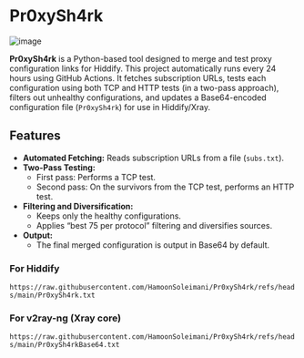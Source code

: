 # Pr0xySh4rk

![image](https://github.com/user-attachments/assets/c3ba4213-3a1f-4d76-809a-42d1a8a1e993)

**Pr0xySh4rk** is a Python-based tool designed to merge and test proxy configuration links for Hiddify. This project automatically runs every 24 hours using GitHub Actions. It fetches subscription URLs, tests each configuration using both TCP and HTTP tests (in a two-pass approach), filters out unhealthy configurations, and updates a Base64-encoded configuration file (`Pr0xySh4rk`) for use in Hiddify/Xray.

## Features

- **Automated Fetching:** Reads subscription URLs from a file (`subs.txt`).
- **Two-Pass Testing:**  
  - First pass: Performs a TCP test.  
  - Second pass: On the survivors from the TCP test, performs an HTTP test.
- **Filtering and Diversification:**  
  - Keeps only the healthy configurations.  
  - Applies “best 75 per protocol” filtering and diversifies sources.
- **Output:**  
  - The final merged configuration is output in Base64 by default.
 

### For Hiddify

`https://raw.githubusercontent.com/HamoonSoleimani/Pr0xySh4rk/refs/heads/main/Pr0xySh4rk.txt`

### For v2ray-ng (Xray core)

`https://raw.githubusercontent.com/HamoonSoleimani/Pr0xySh4rk/refs/heads/main/Pr0xySh4rkBase64.txt`



